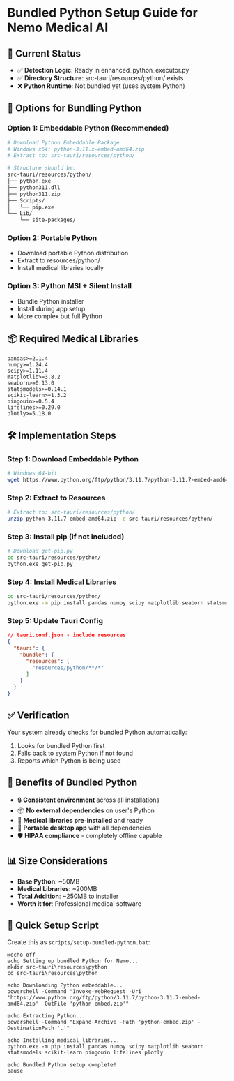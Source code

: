 # Bundled Python Setup Guide for Nemo Medical AI

## 🎯 Current Status
- ✅ **Detection Logic**: Ready in enhanced_python_executor.py
- ✅ **Directory Structure**: src-tauri/resources/python/ exists
- ❌ **Python Runtime**: Not bundled yet (uses system Python)

## 🐍 Options for Bundling Python

### Option 1: Embeddable Python (Recommended)
```bash
# Download Python Embeddable Package
# Windows x64: python-3.11.x-embed-amd64.zip
# Extract to: src-tauri/resources/python/

# Structure should be:
src-tauri/resources/python/
├── python.exe
├── python311.dll
├── python311.zip
├── Scripts/
│   └── pip.exe
└── Lib/
    └── site-packages/
```

### Option 2: Portable Python
- Download portable Python distribution
- Extract to resources/python/
- Install medical libraries locally

### Option 3: Python MSI + Silent Install
- Bundle Python installer
- Install during app setup
- More complex but full Python

## 📦 Required Medical Libraries
```
pandas>=2.1.4
numpy>=1.24.4
scipy>=1.11.4
matplotlib>=3.8.2
seaborn>=0.13.0
statsmodels>=0.14.1
scikit-learn>=1.3.2
pingouin>=0.5.4
lifelines>=0.29.0
plotly>=5.18.0
```

## 🛠️ Implementation Steps

### Step 1: Download Embeddable Python
```bash
# Windows 64-bit
wget https://www.python.org/ftp/python/3.11.7/python-3.11.7-embed-amd64.zip
```

### Step 2: Extract to Resources
```bash
# Extract to: src-tauri/resources/python/
unzip python-3.11.7-embed-amd64.zip -d src-tauri/resources/python/
```

### Step 3: Install pip (if not included)
```bash
# Download get-pip.py
cd src-tauri/resources/python/
python.exe get-pip.py
```

### Step 4: Install Medical Libraries
```bash
cd src-tauri/resources/python/
python.exe -m pip install pandas numpy scipy matplotlib seaborn statsmodels scikit-learn pingouin lifelines plotly
```

### Step 5: Update Tauri Config
```json
// tauri.conf.json - include resources
{
  "tauri": {
    "bundle": {
      "resources": [
        "resources/python/**/*"
      ]
    }
  }
}
```

## ✅ Verification
Your system already checks for bundled Python automatically:
1. Looks for bundled Python first
2. Falls back to system Python if not found
3. Reports which Python is being used

## 🎯 Benefits of Bundled Python
- 🔒 **Consistent environment** across all installations
- 📦 **No external dependencies** on user's Python
- 🏥 **Medical libraries pre-installed** and ready
- 🚀 **Portable desktop app** with all dependencies
- 🛡️ **HIPAA compliance** - completely offline capable

## 📊 Size Considerations
- **Base Python**: ~50MB
- **Medical Libraries**: ~200MB
- **Total Addition**: ~250MB to installer
- **Worth it for**: Professional medical software

## 🚀 Quick Setup Script
Create this as `scripts/setup-bundled-python.bat`:

```batch
@echo off
echo Setting up bundled Python for Nemo...
mkdir src-tauri\resources\python
cd src-tauri\resources\python

echo Downloading Python embeddable...
powershell -Command "Invoke-WebRequest -Uri 'https://www.python.org/ftp/python/3.11.7/python-3.11.7-embed-amd64.zip' -OutFile 'python-embed.zip'"

echo Extracting Python...
powershell -Command "Expand-Archive -Path 'python-embed.zip' -DestinationPath '.'"

echo Installing medical libraries...
python.exe -m pip install pandas numpy scipy matplotlib seaborn statsmodels scikit-learn pingouin lifelines plotly

echo Bundled Python setup complete!
pause
```